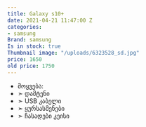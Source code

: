 ```yaml
---
title: Galaxy s10+
date: 2021-04-21 11:47:00 Z
categories:
- samsung
Brand: samsung
Is in stock: true
Thumbnail image: "/uploads/6323528_sd.jpg"
price: 1650
old price: 1750
---
```


* მოყვება: 
* ➣ დამტენი
* ➣ USB კაბელი
* ➣ ყურსასმენები
* ➣ ჩასადები კეისი